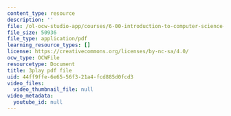 ```yaml
---
content_type: resource
description: ''
file: /ol-ocw-studio-app/courses/6-00-introduction-to-computer-science-and-programming-fall-2008/44ff9ffe6e6556f321a4fcd885d0fcd3_ZbIpjf0QEPI.pdf
file_size: 50936
file_type: application/pdf
learning_resource_types: []
license: https://creativecommons.org/licenses/by-nc-sa/4.0/
ocw_type: OCWFile
resourcetype: Document
title: 3play pdf file
uid: 44ff9ffe-6e65-56f3-21a4-fcd885d0fcd3
video_files:
  video_thumbnail_file: null
video_metadata:
  youtube_id: null
---
```

